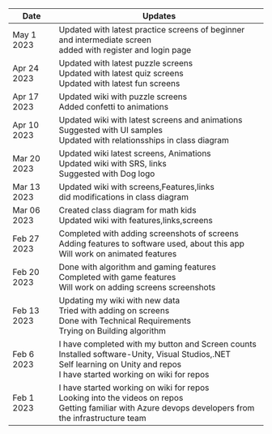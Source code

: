 | Date  | Updates |
| ------------- | ------------- |
| May 1 2023 | Updated with latest practice screens of beginner and intermediate screen<br>added with register and login page|
| Apr 24 2023| Updated with latest puzzle screens<br>Updated with latest quiz screens<br>Updated with latest fun screens|
| Apr 17 2023 | Updated wiki with puzzle screens<br> Added confetti to animations|
| Apr 10 2023 | Updated wiki with latest screens and animations<br>Suggested with UI samples<br>Updated with relationsships in class diagram|
| Mar 20 2023 | Updated wiki latest screens, Animations<br>Updated wiki with SRS, links<br>Suggested with Dog logo|
| Mar 13 2023 | Updated wiki with screens,Features,links<br>did modifications in class diagram|
| Mar 06 2023 |	Created class diagram for math kids<br> Updated wiki with features,links,screens|
| Feb 27 2023  | Completed with adding screenshots of screens<br>Adding features to software used, about this app<br>Will work on animated features|
| Feb 20 2023 | Done with algorithm and gaming features<br>Completed with game features<br>Will work on adding screens screenshots|
| Feb 13 2023 |	Updating my wiki with new data<br>Tried with adding on screens<br>Done with Technical Requirements<br>Trying on Building algorithm |
| Feb 6 2023 | I have completed with my button and Screen counts<br>Installed software-Unity, Visual Studios,.NET<br>Self learning on Unity and repos<br>I have started working on wiki for repos|
| Feb 1 2023 | I have started working on wiki for repos<br>Looking into the videos on repos<br>Getting familiar with  Azure devops developers from the infrastructure team|

